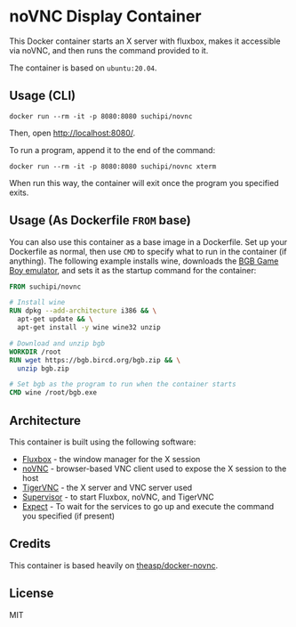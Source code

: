 # noVNC Display Container

This Docker container starts an X server with fluxbox, makes it accessible via noVNC, and then runs the command provided to it.

The container is based on `ubuntu:20.04`.

## Usage (CLI)

```
docker run --rm -it -p 8080:8080 suchipi/novnc
```

Then, open <http://localhost:8080/>.

To run a program, append it to the end of the command:

```
docker run --rm -it -p 8080:8080 suchipi/novnc xterm
```

When run this way, the container will exit once the program you specified exits.

## Usage (As Dockerfile `FROM` base)

You can also use this container as a base image in a Dockerfile. Set up your Dockerfile as normal, then use `CMD` to specify what to run in the container (if anything). The following example installs wine, downloads the [BGB Game Boy emulator](https://bgb.bircd.org/), and sets it as the startup command for the container:

```Dockerfile
FROM suchipi/novnc

# Install wine
RUN dpkg --add-architecture i386 && \
  apt-get update && \
  apt-get install -y wine wine32 unzip

# Download and unzip bgb
WORKDIR /root
RUN wget https://bgb.bircd.org/bgb.zip && \
  unzip bgb.zip

# Set bgb as the program to run when the container starts
CMD wine /root/bgb.exe
```

## Architecture

This container is built using the following software:

- [Fluxbox](http://fluxbox.org/) - the window manager for the X session
- [noVNC](https://novnc.com/info.html) - browser-based VNC client used to expose the X session to the host
- [TigerVNC](https://tigervnc.org/) - the X server and VNC server used
- [Supervisor](http://supervisord.org/) - to start Fluxbox, noVNC, and TigerVNC
- [Expect](https://www.tcl.tk/man/expect5.31/index.html) - To wait for the services to go up and execute the command you specified (if present)

## Credits

This container is based heavily on [theasp/docker-novnc](https://github.com/theasp/docker-novnc).

## License

MIT
